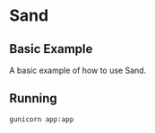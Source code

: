 # Sand

## Basic Example
A basic example of how to use Sand.

## Running
```bash
gunicorn app:app
```